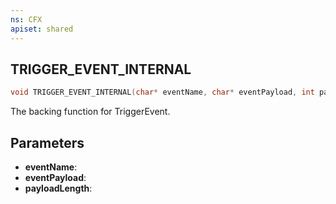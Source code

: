 ```yaml
---
ns: CFX
apiset: shared
---
```

## TRIGGER_EVENT_INTERNAL

```c
void TRIGGER_EVENT_INTERNAL(char* eventName, char* eventPayload, int payloadLength);
```

The backing function for TriggerEvent.

## Parameters
* **eventName**: 
* **eventPayload**: 
* **payloadLength**: 

